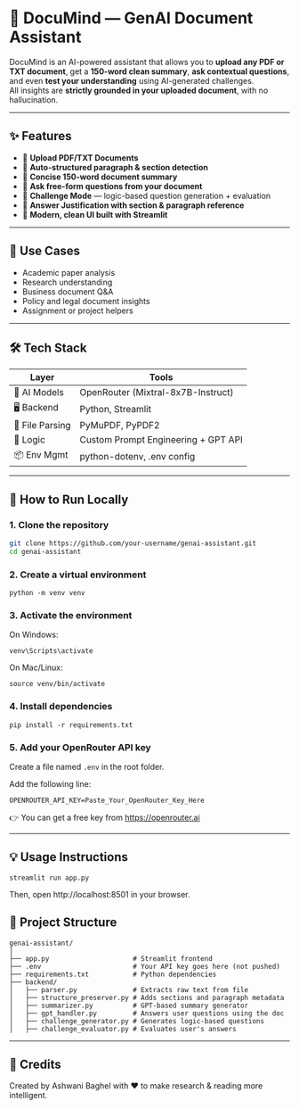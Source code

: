 # 🧠 DocuMind — GenAI Document Assistant

DocuMind is an AI-powered assistant that allows you to **upload any PDF or TXT document**, get a **150-word clean summary**, **ask contextual questions**, and even **test your understanding** using AI-generated challenges.  
All insights are **strictly grounded in your uploaded document**, with no hallucination.

---

## ✨ Features

- 📄 **Upload PDF/TXT Documents**
- 📝 **Auto-structured paragraph & section detection**
- 🧾 **Concise 150-word document summary**
- 💬 **Ask free-form questions from your document**
- 🎯 **Challenge Mode** — logic-based question generation + evaluation
- 📍 **Answer Justification with section & paragraph reference**
- 🎨 **Modern, clean UI built with Streamlit**

---

## 🧠 Use Cases

- Academic paper analysis  
- Research understanding  
- Business document Q&A  
- Policy and legal document insights  
- Assignment or project helpers

---

## 🛠 Tech Stack

| Layer         | Tools                                |
|---------------|--------------------------------------|
| 🧠 AI Models   | OpenRouter (Mixtral-8x7B-Instruct)   |
| 🖥 Backend     | Python, Streamlit                    |
| 📄 File Parsing| PyMuPDF, PyPDF2                     |
| 🧩 Logic       | Custom Prompt Engineering + GPT API |
| 📦 Env Mgmt    | python-dotenv, .env config           |

---

## 🚀 How to Run Locally

### 1. Clone the repository

```bash
git clone https://github.com/your-username/genai-assistant.git
cd genai-assistant
```
### 2. Create a virtual environment
``` base
python -m venv venv
```
### 3. Activate the environment
On Windows:
``` base
venv\Scripts\activate
```
On Mac/Linux:
``` base
source venv/bin/activate
```
### 4. Install dependencies
``` base
pip install -r requirements.txt
```
### 5. Add your OpenRouter API key
Create a file named ```.env``` in the root folder.

Add the following line:
``` base
OPENROUTER_API_KEY=Paste_Your_OpenRouter_Key_Here
```
👉 You can get a free key from https://openrouter.ai

---
## 💡 Usage Instructions
```
streamlit run app.py
```
Then, open http://localhost:8501 in your browser.

## 📁 Project Structure
```
genai-assistant/
│
├── app.py                     # Streamlit frontend
├── .env                       # Your API key goes here (not pushed)
├── requirements.txt           # Python dependencies
├── backend/
│   ├── parser.py              # Extracts raw text from file
│   ├── structure_preserver.py # Adds sections and paragraph metadata
│   ├── summarizer.py          # GPT-based summary generator
│   ├── gpt_handler.py         # Answers user questions using the doc
│   ├── challenge_generator.py # Generates logic-based questions
│   ├── challenge_evaluator.py # Evaluates user's answers
```
---
## 🧠 Credits
Created by Ashwani Baghel with ❤️ to make research & reading more intelligent.
